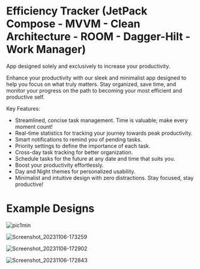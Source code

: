 # Efficiency Tracker (JetPack Compose - MVVM - Clean Architecture - ROOM - Dagger-Hilt - Work Manager)
App designed solely and exclusively to increase your productivity.

Enhance your productivity with our sleek and minimalist app designed to help you focus on what truly matters. Stay organized, save time, and monitor your progress on the path to becoming your most efficient and productive self.

Key Features:
- Streamlined, concise task management. Time is valuable; make every moment count!
- Real-time statistics for tracking your journey towards peak productivity.
- Smart notifications to remind you of pending tasks.
- Priority settings to define the importance of each task.
- Cross-day task tracking for better organization.
- Schedule tasks for the future at any date and time that suits you.
- Boost your productivity effortlessly.
- Day and Night themes for personalized usability.
- Minimalist and intuitive design with zero distractions. Stay focused, stay productive!

# Example Designs

![pic1min](https://github.com/cnovaezDev/Efficiency-Tracker/assets/103778694/1e385ac1-fad2-4b51-a264-57449d9e20a6)

![Screenshot_20231106-173259](https://github.com/cnovaezDev/Efficiency-Tracker/assets/103778694/3a7ff588-1d86-405d-9cad-75a71ffb3619)

![Screenshot_20231106-172902](https://github.com/cnovaezDev/Efficiency-Tracker/assets/103778694/b5ef650c-6cf7-44b3-beb8-594c574446c0)

![Screenshot_20231106-172843](https://github.com/cnovaezDev/Efficiency-Tracker/assets/103778694/81d58349-9488-4a4b-a960-da15ae4fb83c)
